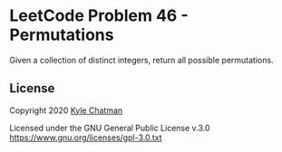# LeetCode Problem 46 - Permutations
Given a collection of distinct integers, return all possible permutations.

## License
Copyright 2020 [Kyle Chatman](http://www.kchatman.com)

Licensed under the GNU General Public License v.3.0
https://www.gnu.org/licenses/gpl-3.0.txt